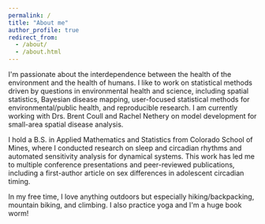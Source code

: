 ```yaml
---
permalink: /
title: "About me"
author_profile: true
redirect_from: 
  - /about/
  - /about.html
---
```


I'm passionate about the interdependence between the health of the environment and the health of humans. I like to work on statistical methods driven by questions in environmental health and science, including spatial statistics, Bayesian disease mapping, user-focused statistical methods for environmental/public health, and reproducible research. I am currently working with Drs. Brent Coull and Rachel Nethery on model development for small-area spatial disease analysis. 

I hold a B.S. in Applied Mathematics and Statistics from Colorado School of Mines, where I conducted research on sleep and circadian rhythms and automated sensitivity analysis for dynamical systems. This work has led me to multiple conference presentations and peer-reviewed publications, including a first-author article on sex differences in adolescent circadian timing. 

In my free time, I love anything outdoors but especially hiking/backpacking, mountain biking, and climbing. I also practice yoga and I'm a huge book worm! 